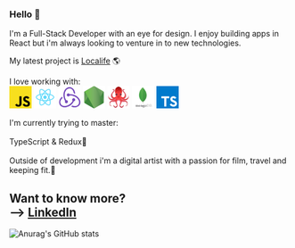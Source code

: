 ### Hello 👋

I'm a Full-Stack Developer with an eye for design. I enjoy building apps in React but i'm always looking to venture in to new technologies.

My latest project is [Localife](https://github.com/geuxor/localife-frontend) 🌎

I love working with:
<br>
<img src="./images/js.png" width="40" display="inline-block">
<img src="./images/react.png" width="40" display="inline-block">
<img src="./images/redux.png" width="40" display="inline-block">
<img src="./images/nodejs.png" width="40" display="inline-block">
<img src="./images/49996085.png" width="40" display="inline-block">
<img src="./images/mdb.png" width="40" display="inline-block">
<img src="./images/typescript.png" width="40" display="inline-block">

I'm currently trying to master: <br><br>
TypeScript & Redux🔧 <br><br>
Outside of development i'm a digital artist with a passion for film, travel and keeping fit.🎨

Want to know more?
<br>
--> [LinkedIn](https://www.linkedin.com/in/sebastiangreen13/)
<br>
--
![Anurag's GitHub stats](https://github-readme-stats.vercel.app/api?username=greenseb&show_icons=true&theme=prussian)
